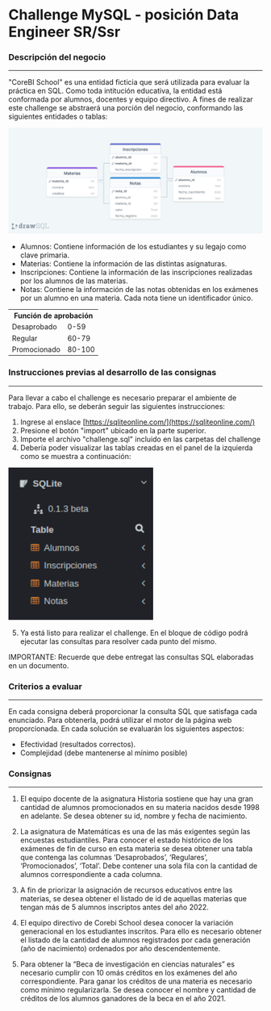 # Challenge MySQL - posición Data Engineer SR/Ssr


### Descripción del negocio
---------------------------

"CoreBI School" es una entidad ficticia que será utilizada para evaluar la práctica en SQL.
Como toda intitución educativa, la entidad está conformada por alumnos, docentes y equipo directivo. A fines de realizar este challenge se abstraerá una porción del negocio, conformando las siguientes entidades o tablas:

![Diagrama_ER](./images/diagrama.png)

* Alumnos: Contiene información de los estudiantes y su legajo como clave primaria.
* Materias: Contiene la información de las distintas asignaturas.
* Inscripciones: Contiene la información de las inscripciones realizadas por los alumnos de las materias.
* Notas: Contiene la información de las notas obtenidas en los exámenes por un alumno en una materia. Cada nota tiene un identificador único.
            
<table>
  <tr>
    <th colspan="2">Función de aprobación</th>
  </tr>
  <tr>
    <td>Desaprobado</td>
    <td>0-59</td>
  </tr>
  <tr>
    <td>Regular</td>
    <td>60-79</td>
  </tr>
    <tr>
    <td>Promocionado</td>
    <td>80-100</td>
  </tr>
</table>


### Instrucciones previas al desarrollo de las consignas
--------------------------------------------------------


Para llevar a cabo el challenge es necesario preparar el ambiente de trabajo. Para ello, se deberán seguir las siguientes instrucciones:

1. Ingrese al enslace [https://sqliteonline.com/](https://sqliteonline.com/)
2. Presione el botón "import" ubicado en la parte superior.
3. Importe el archivo "challenge.sql" incluido en las carpetas del challenge
4. Debería poder visualizar las tablas creadas en el panel de la izquierda como se muestra a continuación:

![sqlite](./images/sqlite.png)

5. Ya está listo para realizar el challenge. En el bloque de código podrá ejecutar las consultas para resolver cada punto del mismo.

IMPORTANTE: Recuerde que debe entregat las consultas SQL elaboradas en un documento.


### Criterios a evaluar
----------------------


En cada consigna deberá proporcionar la consulta SQL que satisfaga cada enunciado. Para obtenerla, podrá utilizar el motor de la página web proporcionada.
En cada solución se evaluarán los siguientes aspectos:
* Efectividad (resultados correctos).
* Complejidad (debe mantenerse al mínimo posible)


### Consignas
-------------


1. El equipo docente de la asignatura Historia sostiene que hay una gran cantidad de alumnos promocionados en su materia nacidos desde 1998 en adelante. Se desea obtener su id, nombre y fecha de nacimiento.

2. La asignatura de Matemáticas es una de las más exigentes según las encuestas estudiantiles. Para conocer el estado histórico de los exámenes de fin de curso en esta materia se desea obtener una tabla que contenga las columnas ‘Desaprobados’, ‘Regulares’, ‘Promocionados’, ‘Total’. Debe contener una sola fila con la cantidad de alumnos correspondiente a cada columna.

3. A fin de priorizar la asignación de recursos educativos entre las materias, se desea obtener el listado de id de aquellas materias que tengan más de 5 alumnos inscriptos antes del año 2022.

4. El equipo directivo de Corebi School desea conocer la variación generacional en los estudiantes inscritos. Para ello es necesario obtener el listado de la cantidad de alumnos registrados por cada generación (año de nacimiento) ordenados por año descendentemente.

5. Para obtener la “Beca de investigación en ciencias naturales” es necesario cumplir con 10 omás créditos en los exámenes del año correspondiente. Para ganar los créditos de una materia es necesario como mínimo regularizarla. Se desea conocer el nombre y cantidad de créditos de los alumnos ganadores de la beca en el año 2021.






